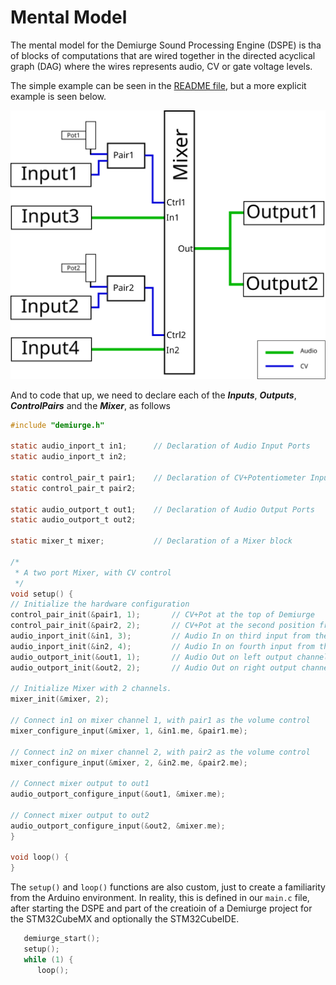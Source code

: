 # Mental Model
The mental model for the Demiurge Sound Processing Engine (DSPE) is tha of
blocks of computations that are wired together in the directed acyclical
graph (DAG) where the wires represents audio, CV or gate voltage levels.

The simple example can be seen in the [README file](../README.md), but a more
explicit example is seen below.

![Visual of Block model](blocks-vca.svg)

And to code that up, we need to declare each of the ***Inputs***, ***Outputs***,
***ControlPairs*** and the ***Mixer***, as follows

```C
#include "demiurge.h"

static audio_inport_t in1;      // Declaration of Audio Input Ports
static audio_inport_t in2;

static control_pair_t pair1;    // Declaration of CV+Potentiometer Input pairs
static control_pair_t pair2;

static audio_outport_t out1;    // Declaration of Audio Output Ports
static audio_outport_t out2;

static mixer_t mixer;           // Declaration of a Mixer block

/*
 * A two port Mixer, with CV control
 */
void setup() {
// Initialize the hardware configuration
control_pair_init(&pair1, 1);       // CV+Pot at the top of Demiurge
control_pair_init(&pair2, 2);       // CV+Pot at the second position from the top of Demiurge
audio_inport_init(&in1, 3);         // Audio In on third input from the top
audio_inport_init(&in2, 4);         // Audio In on fourth input from the top
audio_outport_init(&out1, 1);       // Audio Out on left output channel
audio_outport_init(&out2, 2);       // Audio Out on right output channel

// Initialize Mixer with 2 channels.
mixer_init(&mixer, 2);

// Connect in1 on mixer channel 1, with pair1 as the volume control
mixer_configure_input(&mixer, 1, &in1.me, &pair1.me);

// Connect in2 on mixer channel 2, with pair2 as the volume control
mixer_configure_input(&mixer, 2, &in2.me, &pair2.me);

// Connect mixer output to out1
audio_outport_configure_input(&out1, &mixer.me);

// Connect mixer output to out2
audio_outport_configure_input(&out2, &mixer.me);
}

void loop() {
}
```

The `setup()` and `loop()` functions are also custom, just to create a
familiarity from the Arduino environment. In reality, this is defined in
our `main.c` file, after starting the DSPE and part of the creatioin of
a Demiurge project for the STM32CubeMX and optionally the STM32CubeIDE.

```C
   demiurge_start();
   setup();
   while (1) {
      loop();
```
